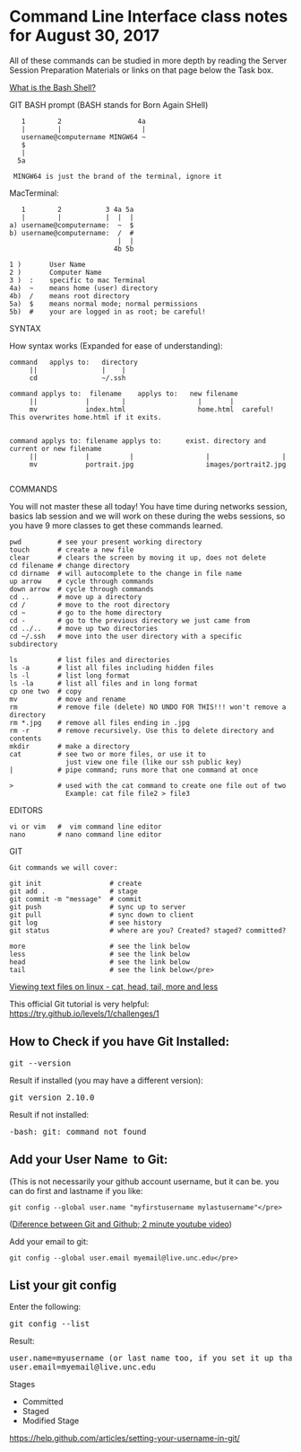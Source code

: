 # Command Line Interface class notes for August 30, 2017

All of these commands can be studied in more depth by reading the Server Session Preparation Materials or links on that page below the Task box.

[What is the Bash Shell?](https://en.wikipedia.org/wiki/Bash_(Unix_shell))

GIT BASH prompt (BASH stands for Born Again SHell)

```
   1        2                   4a
   |        |                    |
   username@computername MINGW64 ~
   $
   |
  5a

 MINGW64 is just the brand of the terminal, ignore it
```

MacTerminal:   
```
   1        2           3 4a 5a
   |        |           |  |  |
a) username@computername:  ~  $  
b) username@computername:  /  #
                           |  |
                          4b 5b
```
```
1 )       User Name
2 )       Computer Name
3 )  :    specific to mac Terminal
4a)  ~    means home (user) directory
4b)  /    means root directory
5a)  $    means normal mode; normal permissions
5b)  #    your are logged in as root; be careful!
```

SYNTAX

How syntax works (Expanded for ease of understanding):
```
command   applys to:   directory
     ||                |    |
     cd                ~/.ssh  

command applys to:  filename    applys to:   new filename
     ||            |        |                  |       |
     mv            index.html                  home.html  careful! This overwrites home.html if it exits.


command applys to: filename applys to:      exist. directory and current or new filename
     ||            |          |                  |                  |
     mv            portrait.jpg                  images/portrait2.jpg  
                               
```
COMMANDS

You will not master these all today! You have time during networks session, basics lab session
and we will work on these during the webs sessions, so you have 9 more classes to get these commands
learned.

```
pwd         # see your present working directory
touch       # create a new file
clear       # clears the screen by moving it up, does not delete
cd filename # change directory
cd dirname  # will autocomplete to the change in file name
up arrow    # cycle through commands
down arrow  # cycle through commands
cd ..       # move up a directory
cd /        # move to the root directory
cd ~        # go to the home directory
cd -        # go to the previous directory we just came from
cd ../..    # move up two directories
cd ~/.ssh   # move into the user directory with a specific subdirectory

ls          # list files and directories
ls -a       # list all files including hidden files
ls -l       # list long format
ls -la      # list all files and in long format
cp one two  # copy
mv          # move and rename
rm          # remove file (delete) NO UNDO FOR THIS!!! won't remove a directory
rm *.jpg    # remove all files ending in .jpg     
rm -r       # remove recursively. Use this to delete directory and contents
mkdir       # make a directory
cat         # see two or more files, or use it to
              just view one file (like our ssh public key)
|           # pipe command; runs more that one command at once

>           # used with the cat command to create one file out of two             
              Example: cat file file2 > file3  
```

EDITORS
```
vi or vim   #  vim command line editor
nano        # nano command line editor
```

GIT
```
Git commands we will cover:

git init                 # create
git add .                # stage
git commit -m "message"  # commit
git push                 # sync up to server
git pull                 # sync down to client
git log                  # see history
git status               # where are you? Created? staged? committed? 

more                     # see the link below
less                     # see the link below
head                     # see the link below
tail                     # see the link below</pre>
```

<p><a href="https://2buntu.com/articles/1491/viewing-text-files-on-linux-cat-head-tail-more-and-less/">Viewing text files on linux - cat, head, tail, more and less</a></p>

<p>This official Git tutorial is very helpful: <a href="https://try.github.io/levels/1/challenges/1">https://try.github.io/levels/1/challenges/1</a></p>

<h2>How to Check if you have Git Installed:</h2>

<pre>
git --version</pre>

<p>Result if installed (you may have a different version):</p>

<pre>
git version 2.10.0</pre>

<p>Result if not installed:</p>

<pre>
-bash: git: command not found</pre>

<h2>Add your User Name&nbsp; to Git:</h2>

<p>(This is not necessarily your github account username, but it can be. you can do first and lastname if you like:</p>


```
git config --global user.name "myfirstusername mylastusername"</pre>
```

<p>(<a href="https://www.youtube.com/watch?v=xKVlZ3wFVKA">Diference between Git and Github; 2 minute youtube video</a>)</p>

<p>Add your email to git:</p>

```
git config --global user.email myemail@live.unc.edu</pre>
```

<h2>List your git config</h2>

<p>Enter the following:</p>

<pre>
git config --list</pre>

<p>Result:</p>

<pre>
user.name=myusername (or last name too, if you set it up that way)
user.email=myemail@live.unc.edu</pre>

<p>Stages</p>

<ul>
	<li>Committed</li>
	<li>Staged</li>
	<li>Modified Stage</li>
</ul>

<p><a href="https://help.github.com/articles/setting-your-username-in-git/">https://help.github.com/articles/setting-your-username-in-git/</a></p>
